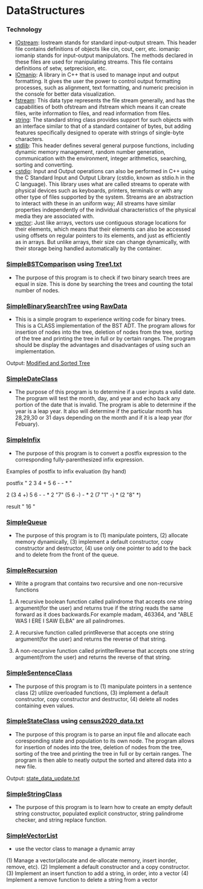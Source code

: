 # DataStructures

### Technology

* [IOstream](https://cplusplus.com/reference/iostream/): Iostream stands for standard input-output stream. This header file contains definitions of objects like cin, cout, cerr, etc. iomanip: iomanip stands for input-output manipulators. The methods declared in these files are used for manipulating streams. This file contains definitions of setw, setprecision, etc.
* [IOmanip](https://cplusplus.com/reference/iomanip/): A library in C++ that is used to manage input and output formatting. It gives the user the power to control output formatting processes, such as alignment, text formatting, and numeric precision in the console for better data visualization.
* [fstream](https://cplusplus.com/reference/fstream/fstream/): This data type represents the file stream generally, and has the capabilities of both ofstream and ifstream which means it can create files, write information to files, and read information from files.
* [string](https://cplusplus.com/reference/string/string/): The standard string class provides support for such objects with an interface similar to that of a standard container of bytes, but adding features specifically designed to operate with strings of single-byte characters.
* [stdlib](https://www.tutorialspoint.com/c_standard_library/stdlib_h.htm): This header defines several general purpose functions, including dynamic memory management, random number generation, communication with the environment, integer arithmetics, searching, sorting and converting.
* [cstdio](https://cplusplus.com/reference/cstdio/): Input and Output operations can also be performed in C++ using the C Standard Input and Output Library (cstdio, known as stdio.h in the C language). This library uses what are called streams to operate with physical devices such as keyboards, printers, terminals or with any other type of files supported by the system. Streams are an abstraction to interact with these in an uniform way; All streams have similar properties independently of the individual characteristics of the physical media they are associated with.
* [vector](https://cplusplus.com/reference/vector/vector/): Just like arrays, vectors use contiguous storage locations for their elements, which means that their elements can also be accessed using offsets on regular pointers to its elements, and just as efficiently as in arrays. But unlike arrays, their size can change dynamically, with their storage being handled automatically by the container.


### [SimpleBSTComparison](SimpleBSTComparison) using [Tree1.txt](SimpleBSTComparison/Data)
- The purpose of this program is to check if two binary search trees are equal in size. This is done by searching the trees and counting the total number of nodes.

### [SimpleBinarySearchTree](SimpleBinarySearchTree) using [RawData](SimpleBinarySearchTree/Data/RawData.txt)
- This is a simple program to experience writing code for binary trees. This is a CLASS implementation of the BST ADT. The program allows for insertion of nodes into the tree, deletion of nodes from the tree, sorting of the tree and printing the tree in full or by certain ranges. The program should be display the advantages and disadvantages of using such an implementation.

Output: [Modified and Sorted Tree](SimpleBinarySearchTree/Data/CountryInfo.txt)

### [SimpleDateClass](SimpleDateClass)
- The purpose of this program is to determine if a user inputs a valid date. The program will test the month, day, and year and echo back any portion of the date that is invalid. The program is able to determine if the year is a leap year. It also will determine if the particular month has 28,29,30 or 31 days depending on the month and if it is a leap year (for Febuary).

### [SimpleInfix](SimpleInfix)
- The purpose of this program is to convert a postfix expression to the corresponding fully-parenthesized infix expression.
  
Examples of postfix to infix evaluation (by hand)

postfix " 2 3 4 + 5 6 - - * "

2 (3 4 +) 5 6 - - *
2 "7" (5 6 -) - *
2 (7 "1" -) *
(2 "8" *)

result	"  16  "

### [SimpleQueue](SimpleQueue)
- The purpose of this program is to (1) manipulate pointers, (2) allocate memory dynamically, (3) implement a default constructor, copy constructor and destructor, (4) use only one pointer to add to the back and to delete from the front of the queue.

### [SimpleRecursion](SimpleRecursion)
- Write a program that contains two recursive and one non-recursive functions

1. A recursive boolean function called palindrome that accepts one string argument(for the user)
and returns true if the string reads the same forward as it does backwards.For example madam,
463364, and "ABLE WAS I ERE I SAW ELBA" are all palindromes.

2. A recursive function called printReverse that accepts one string argument(for the user)
and returns the reverse of that string.

3. A non-recursive function called printIterReverse that accepts one string argument(from the user)
and returns the reverse of that string.

### [SimpleSentenceClass](SimpleSentenceClass)
- The purpose of this program is to (1) manipulate pointers in a sentence class (2) utilize overloaded functions, (3) implement a default constructor, copy constructor and destructor, (4) delete all nodes containing even values.

### [SimpleStateClass](SimpleStateClass) using [census2020_data.txt](SimpleStateClass/Data/census2020_data.txt)
- The purpose of this program is to parse an input file and allocate each coresponding state and population to its own node. The program allows for insertion of nodes into the tree, deletion of nodes from the tree, sorting of the tree and printing the tree in full or by certain ranges. The program is then able to neatly output the sorted and altered data into a new file.

Output: [state_data_update.txt](SimpleStateClass/Data/state_data_update.txt)

### [SimpleStringClass](SimpleStringClass)
- The purpose of this program is to learn how to create an empty default string constructor, populated explicit constructor, string palindrome checker, and string replace function.

### [SimpleVectorList](SimpleVectorList)
- use the vector class to manage a dynamic array

(1) Manage a vector(allocate and de-allocate memory, insert inorder, remove, etc).
(2) Implement a default constructor and a copy constructor.
(3) Implement an insert function to add a string, in order, into a vector
(4) Implement a remove function to delete a string from a vector
